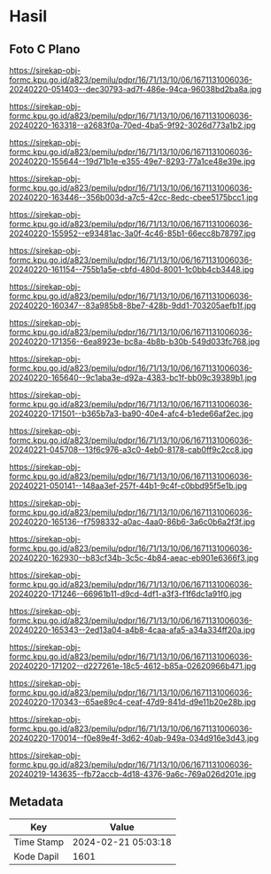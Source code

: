 # Hasil

## Foto C Plano

https://sirekap-obj-formc.kpu.go.id/a823/pemilu/pdpr/16/71/13/10/06/1671131006036-20240220-051403--dec30793-ad7f-486e-94ca-96038bd2ba8a.jpg

https://sirekap-obj-formc.kpu.go.id/a823/pemilu/pdpr/16/71/13/10/06/1671131006036-20240220-163318--a2683f0a-70ed-4ba5-9f92-3026d773a1b2.jpg

https://sirekap-obj-formc.kpu.go.id/a823/pemilu/pdpr/16/71/13/10/06/1671131006036-20240220-155644--19d71b1e-e355-49e7-8293-77a1ce48e39e.jpg

https://sirekap-obj-formc.kpu.go.id/a823/pemilu/pdpr/16/71/13/10/06/1671131006036-20240220-163446--356b003d-a7c5-42cc-8edc-cbee5175bcc1.jpg

https://sirekap-obj-formc.kpu.go.id/a823/pemilu/pdpr/16/71/13/10/06/1671131006036-20240220-155952--e93481ac-3a0f-4c46-85b1-66ecc8b78797.jpg

https://sirekap-obj-formc.kpu.go.id/a823/pemilu/pdpr/16/71/13/10/06/1671131006036-20240220-161154--755b1a5e-cbfd-480d-8001-1c0bb4cb3448.jpg

https://sirekap-obj-formc.kpu.go.id/a823/pemilu/pdpr/16/71/13/10/06/1671131006036-20240220-160347--83a985b8-8be7-428b-9dd1-703205aefb1f.jpg

https://sirekap-obj-formc.kpu.go.id/a823/pemilu/pdpr/16/71/13/10/06/1671131006036-20240220-171356--6ea8923e-bc8a-4b8b-b30b-549d033fc768.jpg

https://sirekap-obj-formc.kpu.go.id/a823/pemilu/pdpr/16/71/13/10/06/1671131006036-20240220-165640--9c1aba3e-d92a-4383-bc1f-bb09c39389b1.jpg

https://sirekap-obj-formc.kpu.go.id/a823/pemilu/pdpr/16/71/13/10/06/1671131006036-20240220-171501--b365b7a3-ba90-40e4-afc4-b1ede66af2ec.jpg

https://sirekap-obj-formc.kpu.go.id/a823/pemilu/pdpr/16/71/13/10/06/1671131006036-20240221-045708--13f6c976-a3c0-4eb0-8178-cab0ff9c2cc8.jpg

https://sirekap-obj-formc.kpu.go.id/a823/pemilu/pdpr/16/71/13/10/06/1671131006036-20240221-050141--148aa3ef-257f-44b1-9c4f-c0bbd95f5e1b.jpg

https://sirekap-obj-formc.kpu.go.id/a823/pemilu/pdpr/16/71/13/10/06/1671131006036-20240220-165136--f7598332-a0ac-4aa0-86b6-3a6c0b6a2f3f.jpg

https://sirekap-obj-formc.kpu.go.id/a823/pemilu/pdpr/16/71/13/10/06/1671131006036-20240220-162930--b83cf34b-3c5c-4b84-aeac-eb901e6366f3.jpg

https://sirekap-obj-formc.kpu.go.id/a823/pemilu/pdpr/16/71/13/10/06/1671131006036-20240220-171246--66961b11-d9cd-4df1-a3f3-f1f6dc1a91f0.jpg

https://sirekap-obj-formc.kpu.go.id/a823/pemilu/pdpr/16/71/13/10/06/1671131006036-20240220-165343--2ed13a04-a4b8-4caa-afa5-a34a334ff20a.jpg

https://sirekap-obj-formc.kpu.go.id/a823/pemilu/pdpr/16/71/13/10/06/1671131006036-20240220-171202--d227261e-18c5-4612-b85a-02620966b471.jpg

https://sirekap-obj-formc.kpu.go.id/a823/pemilu/pdpr/16/71/13/10/06/1671131006036-20240220-170343--65ae89c4-ceaf-47d9-841d-d9e11b20e28b.jpg

https://sirekap-obj-formc.kpu.go.id/a823/pemilu/pdpr/16/71/13/10/06/1671131006036-20240220-170014--f0e89e4f-3d62-40ab-949a-034d916e3d43.jpg

https://sirekap-obj-formc.kpu.go.id/a823/pemilu/pdpr/16/71/13/10/06/1671131006036-20240219-143635--fb72accb-4d18-4376-9a6c-769a026d201e.jpg


## Metadata

| Key        | Value               |
| ---------- | ------------------- |
| Time Stamp | 2024-02-21 05:03:18 |
| Kode Dapil | 1601                |



